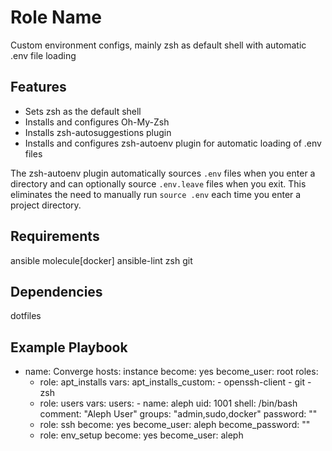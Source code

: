 Role Name
=========

Custom environment configs, mainly zsh as default shell with automatic .env file loading

Features
--------

- Sets zsh as the default shell
- Installs and configures Oh-My-Zsh
- Installs zsh-autosuggestions plugin
- Installs and configures zsh-autoenv plugin for automatic loading of .env files

The zsh-autoenv plugin automatically sources `.env` files when you enter a directory and can optionally source `.env.leave` files when you exit. This eliminates the need to manually run `source .env` each time you enter a project directory.

Requirements
------------

ansible
molecule[docker]
ansible-lint
zsh
git

Dependencies
------------

dotfiles

Example Playbook
----------------

- name: Converge
  hosts: instance
  become: yes
  become_user: root
  roles:
    - role: apt_installs
      vars:
        apt_installs_custom:
          - openssh-client
          - git
          - zsh
    - role: users
      vars:
        users:
          - name: aleph
            uid: 1001
            shell: /bin/bash
            comment: "Aleph User"
            groups: "admin,sudo,docker"
            password: ""
    - role: ssh
      become: yes
      become_user: aleph
      become_password: ""
    - role: env_setup
      become: yes
      become_user: aleph


